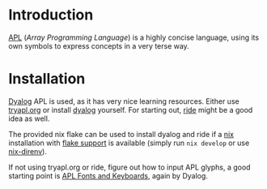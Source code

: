 # Introduction

[APL](https://aplwiki.com/) (_Array Programming Language_) is a highly concise
language, using its own symbols to express concepts in a very terse way.

# Installation

[Dyalog](https://www.dyalog.com/) APL is used, as it has very nice learning
resources. Either use [tryapl.org](https://tryapl.org/) or install
[dyalog](https://www.dyalog.com/download-zone.htm?p=download) yourself. For
starting out, [ride](https://github.com/Dyalog/ride/releases) might be a good
idea as well.

The provided nix flake can be used to install dyalog and ride if a
[nix](https://nixos.org/download/) installation with
[flake support](https://nixos.wiki/wiki/Flakes) is available (simply run
`nix develop` or use [nix-direnv](https://github.com/nix-community/nix-direnv)).

If not using tryapl.org or ride, figure out how to input APL glyphs, a good
starting point is
[APL Fonts and Keyboards](https://www.dyalog.com/apl-font-keyboard.htm), again
by Dyalog.
